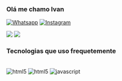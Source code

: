 ### Olá me chamo Ivan 

[![Whatsapp](https://img.shields.io/badge/WhatsApp-25D366?style=for-the-badge&logo=whatsapp&logoColor=white)](https://wa.me/5585991299133)
[![Instagram](https://img.shields.io/badge/Instagram-E4405F?style=for-the-badge&logo=instagram&logoColor=white)](https://instagram.com/ivan9rx_)

<img src="https://github-readme-stats.vercel.app/api?username=ivan9rx&show_icons=true&bg_color=00000000">

<img src="https://github-readme-stats.vercel.app/api/top-langs/?username=anuraghazra&layout=compact)](https://github.com/anuraghazra/github-readme-stats">

### Tecnologias que uso frequetemente

<div style = "display: inline_block">  <br>
  <img alt='html5' align="center" src="https://img.shields.io/badge/HTML5-E34F26?style=for-the-badge&logo=html5&logoColor=white">
  <img alt='html5' align="center" src="https://img.shields.io/badge/CSS3-1572B6?style=for-the-badge&logo=css3&logoColor=white">
  <img alt='javascript' align="center" src="https://img.shields.io/badge/JavaScript-F7DF1E?style=for-the-badge&logo=javascript&logoColor=black">
</div>


